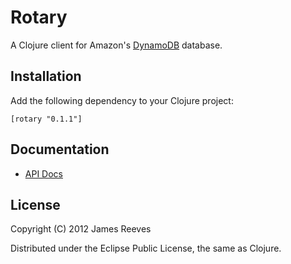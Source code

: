 # Rotary

A Clojure client for Amazon's [DynamoDB][1] database.

[1]: http://aws.amazon.com/dynamodb/

## Installation

Add the following dependency to your Clojure project:

    [rotary "0.1.1"]

## Documentation

* [API Docs](http://weavejester.github.com/rotary)

## License

Copyright (C) 2012 James Reeves

Distributed under the Eclipse Public License, the same as Clojure.
